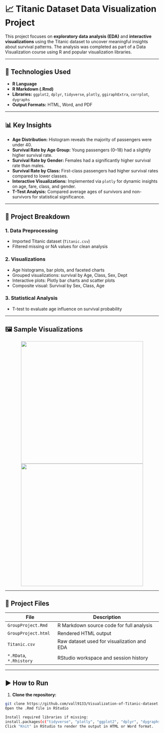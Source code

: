 # 📈 Titanic Dataset Data Visualization Project

This project focuses on **exploratory data analysis (EDA)** and **interactive visualizations** using the Titanic dataset to uncover meaningful insights about survival patterns. The analysis was completed as part of a Data Visualization course using R and popular visualization libraries.

---

## 🔧 Technologies Used

- **R Language**
- **R Markdown (.Rmd)**
- **Libraries:** `ggplot2`, `dplyr`, `tidyverse`, `plotly`, `ggiraphExtra`, `corrplot`, `dygraphs`
- **Output Formats:** HTML, Word, and PDF

---

## 📊 Key Insights

- **Age Distribution:** Histogram reveals the majority of passengers were under 40.
- **Survival Rate by Age Group:** Young passengers (0–18) had a slightly higher survival rate.
- **Survival Rate by Gender:** Females had a significantly higher survival rate than males.
- **Survival Rate by Class:** First-class passengers had higher survival rates compared to lower classes.
- **Interactive Visualizations:** Implemented via `plotly` for dynamic insights on age, fare, class, and gender.
- **T-Test Analysis:** Compared average ages of survivors and non-survivors for statistical significance.

---

## 📅 Project Breakdown

### 1. Data Preprocessing

- Imported Titanic dataset (`Titanic.csv`)
- Filtered missing or NA values for clean analysis

### 2. Visualizations

- Age histograms, bar plots, and faceted charts
- Grouped visualizations: survival by Age, Class, Sex, Dept
- Interactive plots: Plotly bar charts and scatter plots
- Composite visual: Survival by Sex, Class, Age

### 3. Statistical Analysis

- T-test to evaluate age influence on survival probability

---

## 🖼️ Sample Visualizations

<p align="center">
  <img src="images/survival_by_class.png" width="400"/>
  <img src="images/survival_count.png" width="400"/>
</p>

---

## 💼 Project Files

| File                | Description                                  |
|---------------------|----------------------------------------------|
| `GroupProject.Rmd`  | R Markdown source code for full analysis     |
| `GroupProject.html` | Rendered HTML output                         |
| `Titanic.csv`       | Raw dataset used for visualization and EDA   |
| `*.RData`, `*.Rhistory` | RStudio workspace and session history     |

---

## ▶️ How to Run

1. **Clone the repository:**

```bash
git clone https://github.com/vall9133/Visualization-of-Titanic-dataset.git
Open the .Rmd file in RStudio

Install required libraries if missing:
install.packages(c("tidyverse", "plotly", "ggplot2", "dplyr", "dygraphs", "ggiraphExtra", "corrplot"))
Click "Knit" in RStudio to render the output in HTML or Word format.


